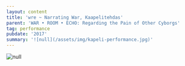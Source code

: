 ```yaml
---
layout: content
title: 'wre ~ Narrating War, Kaapelitehdas'
parent: 'WAR • ROOM • ECHO: Regarding the Pain of Other Cyborgs'
tag: performance
pubdate: '2017'
summary: '![null](/assets/img/kapeli-performance.jpg)'
---
```

![null](/assets/img/narrating-war.jpg)
